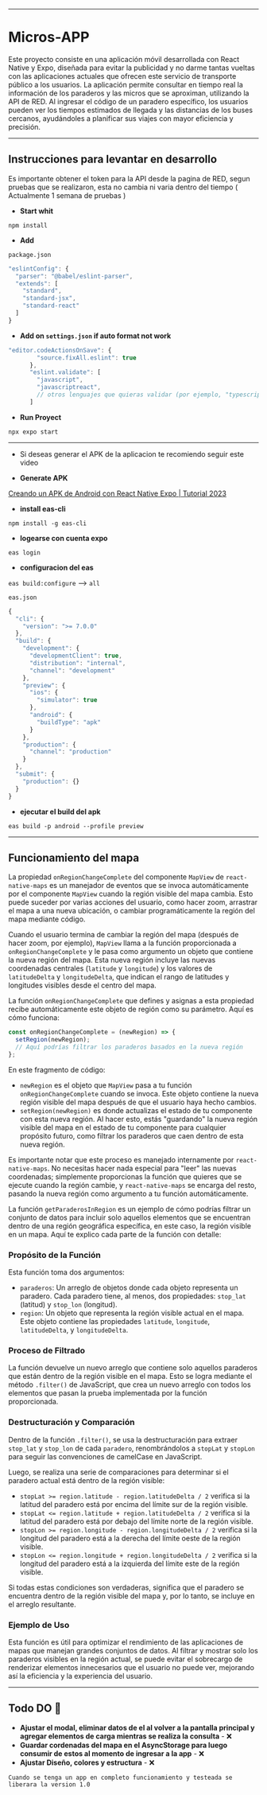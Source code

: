 ***
# Micros-APP

Este proyecto consiste en una aplicación móvil desarrollada con React Native y Expo, diseñada para evitar la publicidad y no darme tantas vueltas con las aplicaciones actuales que ofrecen este servicio de transporte público a los usuarios. La aplicación permite consultar en tiempo real la información de los paraderos y las micros que se aproximan, utilizando la API de RED. Al ingresar el código de un paradero específico, los usuarios pueden ver los tiempos estimados de llegada y las distancias de los buses cercanos, ayudándoles a planificar sus viajes con mayor eficiencia y precisión. 

***
## Instrucciones para levantar en desarrollo

Es importante obtener el token para la API desde la pagina de RED, segun pruebas que se realizaron, esta no cambia ni varia dentro del tiempo ( Actualmente 1 semana de pruebas )


- **Start whit**

`npm install`

- **Add**

`package.json`

```jsx
"eslintConfig": {
  "parser": "@babel/eslint-parser",
  "extends": [
    "standard",
    "standard-jsx",
    "standard-react"
  ]
}
```

- **Add on `settings.json` if auto format not work**

```jsx
"editor.codeActionsOnSave": {
        "source.fixAll.eslint": true
      },
      "eslint.validate": [
        "javascript",
        "javascriptreact",
        // otros lenguajes que quieras validar (por ejemplo, "typescript", "typescriptreact")
      ]
```

- **Run Proyect**

`npx expo start`

***

- Si deseas generar el APK de la aplicacion te recomiendo seguir este video

- **Generate APK**

[Creando un APK de Android con React Native Expo | Tutorial 2023](https://www.youtube.com/watch?v=FBv4PrW5wqY&ab_channel=CodewithBetoenEspañol)

- **install eas-cli**

`npm install -g eas-cli`

- **logearse con cuenta expo**

`eas login`

- **configuracion del eas**

`eas build:configure` —> `all`

`eas.json`

```jsx
{
  "cli": {
    "version": ">= 7.0.0"
  },
  "build": {
    "development": {
      "developmentClient": true,
      "distribution": "internal",
      "channel": "development"
    },
    "preview": {
      "ios": {
        "simulator": true
      },
      "android": {
        "buildType": "apk"
      }
    },
    "production": {
      "channel": "production"
    }
  },
  "submit": {
    "production": {}
  }
}
```

- **ejecutar el build del apk**

`eas build -p android --profile preview`

***

## Funcionamiento del mapa
La propiedad `onRegionChangeComplete` del componente `MapView` de `react-native-maps` es un manejador de eventos que se invoca automáticamente por el componente `MapView` cuando la región visible del mapa cambia. Esto puede suceder por varias acciones del usuario, como hacer zoom, arrastrar el mapa a una nueva ubicación, o cambiar programáticamente la región del mapa mediante código.

Cuando el usuario termina de cambiar la región del mapa (después de hacer zoom, por ejemplo), `MapView` llama a la función proporcionada a `onRegionChangeComplete` y le pasa como argumento un objeto que contiene la nueva región del mapa. Esta nueva región incluye las nuevas coordenadas centrales (`latitude` y `longitude`) y los valores de `latitudeDelta` y `longitudeDelta`, que indican el rango de latitudes y longitudes visibles desde el centro del mapa.

La función `onRegionChangeComplete` que defines y asignas a esta propiedad recibe automáticamente este objeto de región como su parámetro. Aquí es cómo funciona:

```javascript
const onRegionChangeComplete = (newRegion) => {
  setRegion(newRegion);
  // Aquí podrías filtrar los paraderos basados en la nueva región
};
```

En este fragmento de código:

- `newRegion` es el objeto que `MapView` pasa a tu función `onRegionChangeComplete` cuando se invoca. Este objeto contiene la nueva región visible del mapa después de que el usuario haya hecho cambios.
- `setRegion(newRegion)` es donde actualizas el estado de tu componente con esta nueva región. Al hacer esto, estás "guardando" la nueva región visible del mapa en el estado de tu componente para cualquier propósito futuro, como filtrar los paraderos que caen dentro de esta nueva región.

Es importante notar que este proceso es manejado internamente por `react-native-maps`. No necesitas hacer nada especial para "leer" las nuevas coordenadas; simplemente proporcionas la función que quieres que se ejecute cuando la región cambie, y `react-native-maps` se encarga del resto, pasando la nueva región como argumento a tu función automáticamente.

La función `getParaderosInRegion` es un ejemplo de cómo podrías filtrar un conjunto de datos para incluir solo aquellos elementos que se encuentran dentro de una región geográfica específica, en este caso, la región visible en un mapa. Aquí te explico cada parte de la función con detalle:

### Propósito de la Función

Esta función toma dos argumentos:
- `paraderos`: Un arreglo de objetos donde cada objeto representa un paradero. Cada paradero tiene, al menos, dos propiedades: `stop_lat` (latitud) y `stop_lon` (longitud).
- `region`: Un objeto que representa la región visible actual en el mapa. Este objeto contiene las propiedades `latitude`, `longitude`, `latitudeDelta`, y `longitudeDelta`.

### Proceso de Filtrado

La función devuelve un nuevo arreglo que contiene solo aquellos paraderos que están dentro de la región visible en el mapa. Esto se logra mediante el método `.filter()` de JavaScript, que crea un nuevo arreglo con todos los elementos que pasan la prueba implementada por la función proporcionada.

### Destructuración y Comparación

Dentro de la función `.filter()`, se usa la destructuración para extraer `stop_lat` y `stop_lon` de cada `paradero`, renombrándolos a `stopLat` y `stopLon` para seguir las convenciones de camelCase en JavaScript.

Luego, se realiza una serie de comparaciones para determinar si el paradero actual está dentro de la región visible:
- `stopLat >= region.latitude - region.latitudeDelta / 2` verifica si la latitud del paradero está por encima del límite sur de la región visible.
- `stopLat <= region.latitude + region.latitudeDelta / 2` verifica si la latitud del paradero está por debajo del límite norte de la región visible.
- `stopLon >= region.longitude - region.longitudeDelta / 2` verifica si la longitud del paradero está a la derecha del límite oeste de la región visible.
- `stopLon <= region.longitude + region.longitudeDelta / 2` verifica si la longitud del paradero está a la izquierda del límite este de la región visible.

Si todas estas condiciones son verdaderas, significa que el paradero se encuentra dentro de la región visible del mapa y, por lo tanto, se incluye en el arreglo resultante.

### Ejemplo de Uso

Esta función es útil para optimizar el rendimiento de las aplicaciones de mapas que manejan grandes conjuntos de datos. Al filtrar y mostrar solo los paraderos visibles en la región actual, se puede evitar el sobrecargo de renderizar elementos innecesarios que el usuario no puede ver, mejorando así la eficiencia y la experiencia del usuario.


***

## Todo DO 📌
- **Ajustar el modal, eliminar datos de el al volver a la pantalla principal y agregar elementos de carga mientras se realiza la consulta** - ❌
- **Guardar cordenadas del mapa en el AsyncStorage para luego consumir de estos al momento de ingresar a la app** - ❌
- **Ajustar Diseño, colores y estructura** - ❌

`Cuando se tenga un app en completo funcionamiento y testeada se liberara la version 1.0`